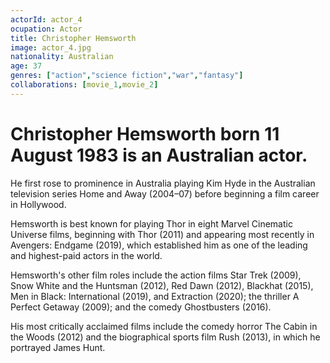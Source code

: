 ```yaml
---
actorId: actor_4
ocupation: Actor
title: Christopher Hemsworth
image: actor_4.jpg
nationality: Australian
age: 37
genres: ["action","science fiction","war","fantasy"]
collaborations: [movie_1,movie_2]
---
```


# Christopher Hemsworth born 11 August 1983 is an Australian actor.
He first rose to prominence in Australia playing Kim Hyde in the Australian television series Home and Away (2004–07) before beginning a film career in Hollywood.

Hemsworth is best known for playing Thor in eight Marvel Cinematic Universe films, beginning with Thor (2011) and appearing most recently in Avengers: Endgame (2019), which established him as one of the leading and highest-paid actors in the world.

Hemsworth's other film roles include the action films Star Trek (2009), Snow White and the Huntsman (2012), Red Dawn (2012), Blackhat (2015), Men in Black: International (2019), and Extraction (2020); the thriller A Perfect Getaway (2009); and the comedy Ghostbusters (2016).

His most critically acclaimed films include the comedy horror The Cabin in the Woods (2012) and the biographical sports film Rush (2013), in which he portrayed James Hunt.
